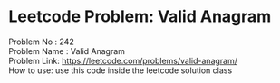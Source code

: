 # Leetcode Problem: Valid Anagram
Problem No : 242<br/>
Problem Name : Valid Anagram<br/>
Problem Link: https://leetcode.com/problems/valid-anagram/<br/>
How to use: use this code inside the leetcode solution class
